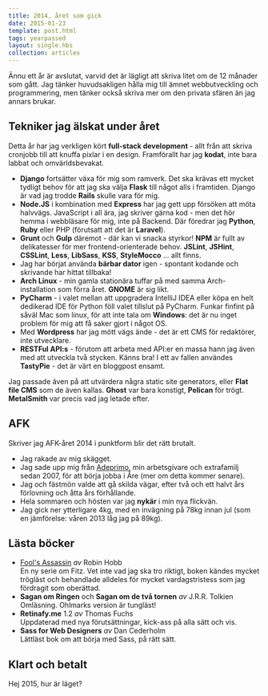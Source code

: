 ```yaml
---
title: 2014, året som gick
date: 2015-01-23
template: post.html
tags: yearpassed
layout: single.hbs
collection: articles
---
```

Ännu ett år är avslutat, varvid det är lägligt att skriva litet om de 12 månader som gått. Jag tänker huvudsakligen hålla mig till ämnet webbutveckling och programmering, men tänker också skriva mer om den privata sfären än jag annars brukar.

## Tekniker jag älskat under året

Detta år har jag verkligen kört **full-stack development** - allt från att skriva cronjobb till att knuffa pixlar i en design. Framförallt har jag **kodat**, inte bara labbat och omvärldsbevakat.

 * **Django** fortsätter växa för mig som ramverk. Det ska krävas ett mycket tydligt behov för att jag ska välja **Flask** till något alls i framtiden. Django är vad jag trodde **Rails** skulle vara för mig. 
 * **Node.JS** i kombination med **Express** har jag gett upp försöken att möta halvvägs. JavaScript i all ära, jag skriver gärna kod - men det hör hemma i webbläsare för mig, inte på Backend. Där föredrar jag **Python**, **Ruby** eller PHP (förutsatt att det är **Laravel**).
 * **Grunt** och **Gulp** däremot - där kan vi snacka styrkor! **NPM** är fullt av delikatesser för mer frontend-orienterade behov. **JSLint**, **JSHint**, **CSSLint**, **Less**, **LibSass**, **KSS**, **StyleMocco** ... allt finns.
 * Jag har börjat använda **bärbar dator** igen - spontant kodande och skrivande har hittat tillbaka!
 * **Arch Linux** - min gamla stationära tuffar på med samma Arch-installation som förra året. **GNOME** är sig likt.
 * **PyCharm** - i valet mellan att uppgradera IntelliJ IDEA eller köpa en helt dedikerad IDE för Python föll valet tillslut på PyCharm. Funkar finfint på såväl Mac som linux, för att inte tala om **Windows**: det är nu inget problem för mig att få saker gjort i något OS.
 * Med **Wordpress** har jag mött vägs ände - det är ett CMS för redaktörer, inte utvecklare.
 * **RESTFul API:s** - förutom att arbeta med API:er en massa hann jag även med att utveckla två stycken. Känns bra! I ett av fallen användes **TastyPie** - det är värt en bloggpost ensamt.
 
Jag passade även på att utvärdera några static site generators, eller **Flat file CMS** som de även kallas. **Ghost** var bara konstigt, **Pelican** för trögt. **MetalSmith** var precis vad jag letade efter.

## AFK

Skriver jag AFK-året 2014 i punktform blir det rätt brutalt.

 * Jag rakade av mig skägget.
 * Jag sade upp mig från [Adeprimo](http://adeprimo.se), min arbetsgivare och extrafamilj sedan 2007, för att börja jobba i Åre (mer om detta kommer senare). 
 * Jag och fästmön valde att gå skilda vägar, efter två och ett halvt års förlovning och åtta års förhållande. 
 * Hela sommaren och hösten var jag **nykär** i min nya flickvän.
 * Jag gick ner ytterligare 4kg, med en invägning på 78kg innan jul (som en jämförelse: våren 2013 låg jag på 89kg).

## Lästa böcker

 * [Fool's Assassin](http://www.anobii.com/books/Fool's_Assassin/9780007444175/01894ee30dd7cab8ea) *av* Robin Hobb  
 En ny serie om Fitz. Vet inte vad jag ska tro riktigt, boken kändes mycket trögläst och behandlade alldeles för mycket vardagstristess som jag fördragit som oberättad.
 * **Sagan om Ringen** och **Sagan om de två tornen** *av* J.R.R. Tolkien  
 Omläsning. Ohlmarks version är tungläst!
 * **Retinafy.me** 1.2 *av* Thomas Fuchs  
 Uppdaterad med nya förutsättningar, kick-ass på alla sätt och vis.
 * **Sass for Web Designers** *av* Dan Cederholm    
 Lättläst bok om att börja med Sass, på rätt sätt.
 
## Klart och betalt

Hej 2015, hur är läget?